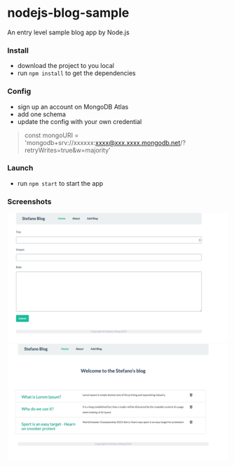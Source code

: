 # nodejs-blog-sample
An entry level sample blog app by Node.js

### Install

- download the project to you local
- run `npm install` to get the dependencies

### Config
- sign up an account on MongoDB Atlas
- add one schema
- update the config with your own credential
> const mongoURI = 'mongodb+srv://xxxxxx:xxxx@xxx.xxxx.mongodb.net/?retryWrites=true&w=majority' 

	
	
### Launch
- run `npm start` to start the app

### Screenshots
![](https://github.com/Stefano-W/nodejs-blog-sample/blob/main/view/assets/sc1.jpg?raw=true)
![](https://github.com/Stefano-W/nodejs-blog-sample/blob/main/view/assets/sc2.jpg?raw=true)